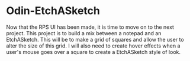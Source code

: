 # Odin-EtchASketch

Now that the RPS UI has been made, it is time to move on to the next project. This project is to build a mix between a notepad and an EtchASketch. This will be to make a grid of squares and allow the user to alter the size of this grid. I will also need to create hover effects when a user's mouse goes over a square to create a EtchASketch style of look.